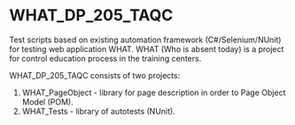 # WHAT_DP_205_TAQC
Test scripts based on existing automation framework (C#/Selenium/NUnit) for testing web application WHAT.
WHAT (Who is absent today) is a project for control education process in the training centers.

WHAT_DP_205_TAQC consists of two projects:
1) WHAT_PageObject - library for page description in order to Page Object Model (POM).
2) WHAT_Tests - library of autotests (NUnit).
